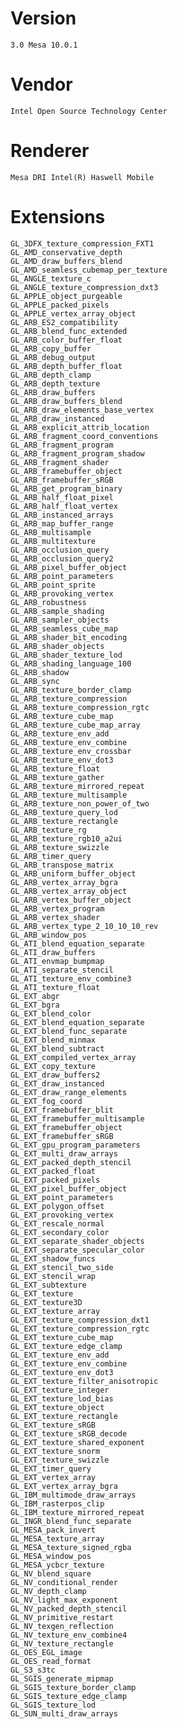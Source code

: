 
# Version

    3.0 Mesa 10.0.1

# Vendor

    Intel Open Source Technology Center

# Renderer

    Mesa DRI Intel(R) Haswell Mobile

# Extensions

    GL_3DFX_texture_compression_FXT1
    GL_AMD_conservative_depth
    GL_AMD_draw_buffers_blend
    GL_AMD_seamless_cubemap_per_texture
    GL_ANGLE_texture_c
    GL_ANGLE_texture_compression_dxt3
    GL_APPLE_object_purgeable
    GL_APPLE_packed_pixels
    GL_APPLE_vertex_array_object
    GL_ARB_ES2_compatibility
    GL_ARB_blend_func_extended
    GL_ARB_color_buffer_float
    GL_ARB_copy_buffer
    GL_ARB_debug_output
    GL_ARB_depth_buffer_float
    GL_ARB_depth_clamp
    GL_ARB_depth_texture
    GL_ARB_draw_buffers
    GL_ARB_draw_buffers_blend
    GL_ARB_draw_elements_base_vertex
    GL_ARB_draw_instanced
    GL_ARB_explicit_attrib_location
    GL_ARB_fragment_coord_conventions
    GL_ARB_fragment_program
    GL_ARB_fragment_program_shadow
    GL_ARB_fragment_shader
    GL_ARB_framebuffer_object
    GL_ARB_framebuffer_sRGB
    GL_ARB_get_program_binary
    GL_ARB_half_float_pixel
    GL_ARB_half_float_vertex
    GL_ARB_instanced_arrays
    GL_ARB_map_buffer_range
    GL_ARB_multisample
    GL_ARB_multitexture
    GL_ARB_occlusion_query
    GL_ARB_occlusion_query2
    GL_ARB_pixel_buffer_object
    GL_ARB_point_parameters
    GL_ARB_point_sprite
    GL_ARB_provoking_vertex
    GL_ARB_robustness
    GL_ARB_sample_shading
    GL_ARB_sampler_objects
    GL_ARB_seamless_cube_map
    GL_ARB_shader_bit_encoding
    GL_ARB_shader_objects
    GL_ARB_shader_texture_lod
    GL_ARB_shading_language_100
    GL_ARB_shadow
    GL_ARB_sync
    GL_ARB_texture_border_clamp
    GL_ARB_texture_compression
    GL_ARB_texture_compression_rgtc
    GL_ARB_texture_cube_map
    GL_ARB_texture_cube_map_array
    GL_ARB_texture_env_add
    GL_ARB_texture_env_combine
    GL_ARB_texture_env_crossbar
    GL_ARB_texture_env_dot3
    GL_ARB_texture_float
    GL_ARB_texture_gather
    GL_ARB_texture_mirrored_repeat
    GL_ARB_texture_multisample
    GL_ARB_texture_non_power_of_two
    GL_ARB_texture_query_lod
    GL_ARB_texture_rectangle
    GL_ARB_texture_rg
    GL_ARB_texture_rgb10_a2ui
    GL_ARB_texture_swizzle
    GL_ARB_timer_query
    GL_ARB_transpose_matrix
    GL_ARB_uniform_buffer_object
    GL_ARB_vertex_array_bgra
    GL_ARB_vertex_array_object
    GL_ARB_vertex_buffer_object
    GL_ARB_vertex_program
    GL_ARB_vertex_shader
    GL_ARB_vertex_type_2_10_10_10_rev
    GL_ARB_window_pos
    GL_ATI_blend_equation_separate
    GL_ATI_draw_buffers
    GL_ATI_envmap_bumpmap
    GL_ATI_separate_stencil
    GL_ATI_texture_env_combine3
    GL_ATI_texture_float
    GL_EXT_abgr
    GL_EXT_bgra
    GL_EXT_blend_color
    GL_EXT_blend_equation_separate
    GL_EXT_blend_func_separate
    GL_EXT_blend_minmax
    GL_EXT_blend_subtract
    GL_EXT_compiled_vertex_array
    GL_EXT_copy_texture
    GL_EXT_draw_buffers2
    GL_EXT_draw_instanced
    GL_EXT_draw_range_elements
    GL_EXT_fog_coord
    GL_EXT_framebuffer_blit
    GL_EXT_framebuffer_multisample
    GL_EXT_framebuffer_object
    GL_EXT_framebuffer_sRGB
    GL_EXT_gpu_program_parameters
    GL_EXT_multi_draw_arrays
    GL_EXT_packed_depth_stencil
    GL_EXT_packed_float
    GL_EXT_packed_pixels
    GL_EXT_pixel_buffer_object
    GL_EXT_point_parameters
    GL_EXT_polygon_offset
    GL_EXT_provoking_vertex
    GL_EXT_rescale_normal
    GL_EXT_secondary_color
    GL_EXT_separate_shader_objects
    GL_EXT_separate_specular_color
    GL_EXT_shadow_funcs
    GL_EXT_stencil_two_side
    GL_EXT_stencil_wrap
    GL_EXT_subtexture
    GL_EXT_texture
    GL_EXT_texture3D
    GL_EXT_texture_array
    GL_EXT_texture_compression_dxt1
    GL_EXT_texture_compression_rgtc
    GL_EXT_texture_cube_map
    GL_EXT_texture_edge_clamp
    GL_EXT_texture_env_add
    GL_EXT_texture_env_combine
    GL_EXT_texture_env_dot3
    GL_EXT_texture_filter_anisotropic
    GL_EXT_texture_integer
    GL_EXT_texture_lod_bias
    GL_EXT_texture_object
    GL_EXT_texture_rectangle
    GL_EXT_texture_sRGB
    GL_EXT_texture_sRGB_decode
    GL_EXT_texture_shared_exponent
    GL_EXT_texture_snorm
    GL_EXT_texture_swizzle
    GL_EXT_timer_query
    GL_EXT_vertex_array
    GL_EXT_vertex_array_bgra
    GL_IBM_multimode_draw_arrays
    GL_IBM_rasterpos_clip
    GL_IBM_texture_mirrored_repeat
    GL_INGR_blend_func_separate
    GL_MESA_pack_invert
    GL_MESA_texture_array
    GL_MESA_texture_signed_rgba
    GL_MESA_window_pos
    GL_MESA_ycbcr_texture
    GL_NV_blend_square
    GL_NV_conditional_render
    GL_NV_depth_clamp
    GL_NV_light_max_exponent
    GL_NV_packed_depth_stencil
    GL_NV_primitive_restart
    GL_NV_texgen_reflection
    GL_NV_texture_env_combine4
    GL_NV_texture_rectangle
    GL_OES_EGL_image
    GL_OES_read_format
    GL_S3_s3tc
    GL_SGIS_generate_mipmap
    GL_SGIS_texture_border_clamp
    GL_SGIS_texture_edge_clamp
    GL_SGIS_texture_lod
    GL_SUN_multi_draw_arrays
